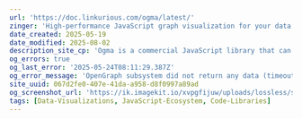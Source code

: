 ```yaml
---
url: 'https://doc.linkurious.com/ogma/latest/'
zinger: 'High-performance JavaScript graph visualization for your data analytics products'
date_created: 2025-05-19
date_modified: 2025-08-02
description_site_cp: 'Ogma is a commercial JavaScript library that can be leveraged to develop powerful, large-scale interactive graph visualizations. Ogma comes equipped with everything you need to easily visualize and analyze your graph data and increase your productivity across the board.'
og_errors: true
og_last_error: '2025-05-24T08:11:29.387Z'
og_error_message: 'OpenGraph subsystem did not return any data (timeout or crash).'
site_uuid: 067d2fe0-407e-41da-a958-d8f0997a89ad
og_screenshot_url: 'https://ik.imagekit.io/xvpgfijuw/uploads/lossless/screenshots/20250605_Omga_og_screenshot.jpeg'
tags: [Data-Visualizations, JavaScript-Ecosystem, Code-Libraries]
---
```


